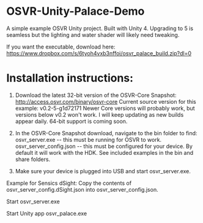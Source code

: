 # OSVR-Unity-Palace-Demo
A simple example OSVR Unity project. Built with Unity 4. Upgrading to 5 is seamless but the lighting and water shader will likely need tweaking.

If you want the executable, download here: https://www.dropbox.com/s/6tyoh4vxb3nffoi/osvr_palace_build.zip?dl=0

# Installation instructions:
1) Download the latest 32-bit version of the OSVR-Core Snapshot: http://access.osvr.com/binary/osvr-core
Current source version for this example: v0.2-5-g1d72171
Newer Core versions will probably work, but versions below v0.2 won't work. I will keep updating as new builds appear daily.
64-bit support is coming soon.

2) In the OSVR-Core Snapshot download, navigate to the bin folder to find:
osvr_server.exe -- this must be running for OSVR to work.
osvr_server_config.json -- this must be configured for your device. By default it will work with the HDK. See included examples in the bin and share folders.

3) Make sure your device is plugged into USB and start osvr_server.exe.

Example for Sensics dSight:
Copy the contents of osvr_server_config.dSight.json into osvr_server_config.json.

Start osvr_server.exe

Start Unity app osvr_palace.exe


